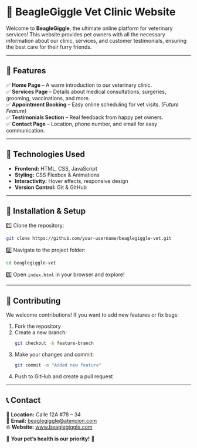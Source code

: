 # 🐶 BeagleGiggle Vet Clinic Website  

Welcome to **BeagleGiggle**, the ultimate online platform for veterinary services! This website provides pet owners with all the necessary information about our clinic, services, and customer testimonials, ensuring the best care for their furry friends.  

---

## 🌟 Features  
✅ **Home Page** – A warm introduction to our veterinary clinic.  
✅ **Services Page** – Details about medical consultations, surgeries, grooming, vaccinations, and more.  
✅ **Appointment Booking** – Easy online scheduling for vet visits. *(Future Feature)*  
✅ **Testimonials Section** – Real feedback from happy pet owners.  
✅ **Contact Page** – Location, phone number, and email for easy communication.  

---

## 🎨 Technologies Used  
- **Frontend:** HTML, CSS, JavaScript  
- **Styling:** CSS Flexbox & Animations  
- **Interactivity:** Hover effects, responsive design  
- **Version Control:** Git & GitHub  

---

## 📌 Installation & Setup  
1️⃣ Clone the repository:  
```bash
git clone https://github.com/your-username/beaglegiggle-vet.git
```
2️⃣ Navigate to the project folder:  
```bash
cd beaglegiggle-vet
```
3️⃣ Open `index.html` in your browser and explore!  

---

## 🔄 Contributing  
We welcome contributions! If you want to add new features or fix bugs:  
1. Fork the repository  
2. Create a new branch:  
   ```bash
   git checkout -b feature-branch
   ```
3. Make your changes and commit:  
   ```bash
   git commit -m "Added new feature"
   ```
4. Push to GitHub and create a pull request  

---

## 📞 Contact  
📍 **Location:** Calle 12A #78 – 34  
📧 **Email:** beaglegiggle@atencion.com  
🌐 **Website:** www.beaglegiggle.com  

🐾 **Your pet’s health is our priority!** 🐾
